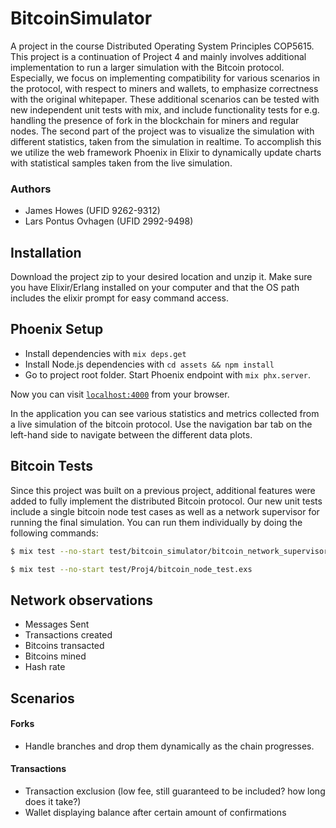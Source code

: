 # BitcoinSimulator
A project in the course Distributed Operating System Principles COP5615. This project is a continuation of Project 4 and mainly involves additional implementation to run a larger simulation with the Bitcoin protocol. Especially, we focus on implementing compatibility for various scenarios in the protocol, with respect to miners and wallets, to emphasize correctness with the original whitepaper. These additional scenarios can be tested with new independent unit tests with mix, and include functionality tests for e.g. handling the presence of fork in the blockchain for miners and regular nodes. The second part of the project was to visualize the simulation with different statistics, taken from the simulation in realtime. To accomplish this we utilize the web framework Phoenix in Elixir to dynamically update charts with statistical samples taken from the live simulation.


### Authors
* James Howes (UFID 9262-9312)
* Lars Pontus Ovhagen (UFID 2992-9498)

## Installation
Download the project zip to your desired location and unzip it. Make sure you have Elixir/Erlang installed on your computer and that the OS path includes the elixir prompt for easy command access.

## Phoenix Setup

  * Install dependencies with `mix deps.get`
  * Install Node.js dependencies with `cd assets && npm install`
  * Go to project root folder. Start Phoenix endpoint with `mix phx.server`.

Now you can visit [`localhost:4000`](http://localhost:4000) from your browser.

In the application you can see various statistics and metrics collected from a live simulation of the bitcoin protocol. Use the navigation bar tab on the left-hand side to navigate between the different data plots.

## Bitcoin Tests
Since this project was built on a previous project, additional features were added to fully implement the distributed Bitcoin protocol.
Our new unit tests include a single bitcoin node test cases as well as a network supervisor for running the final simulation.
You can run them individually by doing the following commands:
```sh
$ mix test --no-start test/bitcoin_simulator/bitcoin_network_supervisor_test.exs
```
```sh
$ mix test --no-start test/Proj4/bitcoin_node_test.exs
```

## Network observations
* Messages Sent
* Transactions created
* Bitcoins transacted
* Bitcoins mined
* Hash rate

## Scenarios

#### Forks
* Handle branches and drop them dynamically as the chain progresses.

#### Transactions
* Transaction exclusion (low fee, still guaranteed to be included? how long does it take?)
* Wallet displaying balance after certain amount of confirmations

